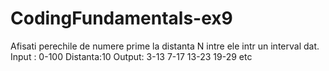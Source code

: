 # CodingFundamentals-ex9

Afisati perechile de numere prime la distanta N intre ele intr un interval dat.
Input :
0-100
Distanta:10
Output:
3-13
7-17
13-23
19-29
etc
